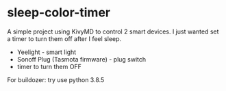 # sleep-color-timer

A simple project using KivyMD to control 2 smart devices. I just wanted set a timer to turn them off after I feel sleep.

- Yeelight - smart light
- Sonoff Plug (Tasmota firmware) - plug switch
- timer to turn them OFF

For buildozer:
try use python 3.8.5
